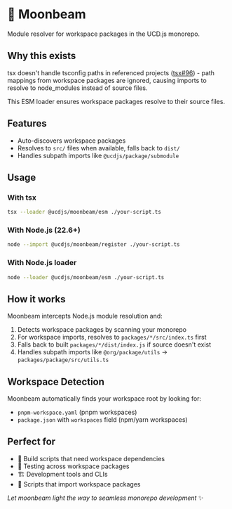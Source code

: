 # 🌙 Moonbeam

Module resolver for workspace packages in the UCD.js monorepo.

## Why this exists

tsx doesn't handle tsconfig paths in referenced projects ([tsx#96](https://github.com/privatenumber/tsx/issues/96)) - path mappings from workspace packages are ignored, causing imports to resolve to node_modules instead of source files.

This ESM loader ensures workspace packages resolve to their source files.

## Features

- Auto-discovers workspace packages
- Resolves to `src/` files when available, falls back to `dist/`
- Handles subpath imports like `@ucdjs/package/submodule`

## Usage

### With tsx
```bash
tsx --loader @ucdjs/moonbeam/esm ./your-script.ts
```

### With Node.js (22.6+)
```bash
node --import @ucdjs/moonbeam/register ./your-script.ts
```

### With Node.js loader
```bash
node --loader @ucdjs/moonbeam/esm ./your-script.ts
```

## How it works

Moonbeam intercepts Node.js module resolution and:

1. Detects workspace packages by scanning your monorepo
2. For workspace imports, resolves to `packages/*/src/index.ts` first
3. Falls back to built `packages/*/dist/index.js` if source doesn't exist
4. Handles subpath imports like `@org/package/utils` → `packages/package/src/utils.ts`

## Workspace Detection

Moonbeam automatically finds your workspace root by looking for:
- `pnpm-workspace.yaml` (pnpm workspaces)
- `package.json` with `workspaces` field (npm/yarn workspaces)

## Perfect for

- 🔧 Build scripts that need workspace dependencies
- 🧪 Testing across workspace packages  
- 🏗️ Development tools and CLIs
- 📜 Scripts that import workspace packages

*Let moonbeam light the way to seamless monorepo development* ✨